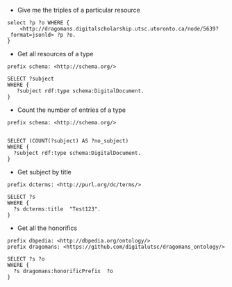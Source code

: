 * Give me the triples of a particular resource
```
select ?p ?o WHERE { 
    <http://dragomans.digitalscholarship.utsc.utoronto.ca/node/5639?_format=jsonld> ?p ?o. 
}
```

* Get all resources of a type

```
prefix schema: <http://schema.org/>

SELECT ?subject
WHERE {
   ?subject rdf:type schema:DigitalDocument.
} 
```

* Count the number of entries of a type
```
prefix schema: <http://schema.org/>


SELECT (COUNT(?subject) AS ?no_subject)
WHERE {
  ?subject rdf:type schema:DigitalDocument.
}
```

* Get subject by title
```
prefix dcterms: <http://purl.org/dc/terms/>

SELECT ?s
WHERE {
  ?s dcterms:title  "Test123".
}
```

* Get all the honorifics
```
prefix dbpedia: <http://dbpedia.org/ontology/>
prefix dragomans: <https://github.com/digitalutsc/dragomans_ontology/>

SELECT ?s ?o
WHERE {
  ?s dragomans:honorificPrefix  ?o
}
```
